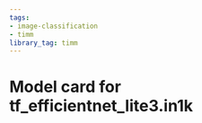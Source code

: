 ```yaml
---
tags:
- image-classification
- timm
library_tag: timm
---
```

# Model card for tf_efficientnet_lite3.in1k